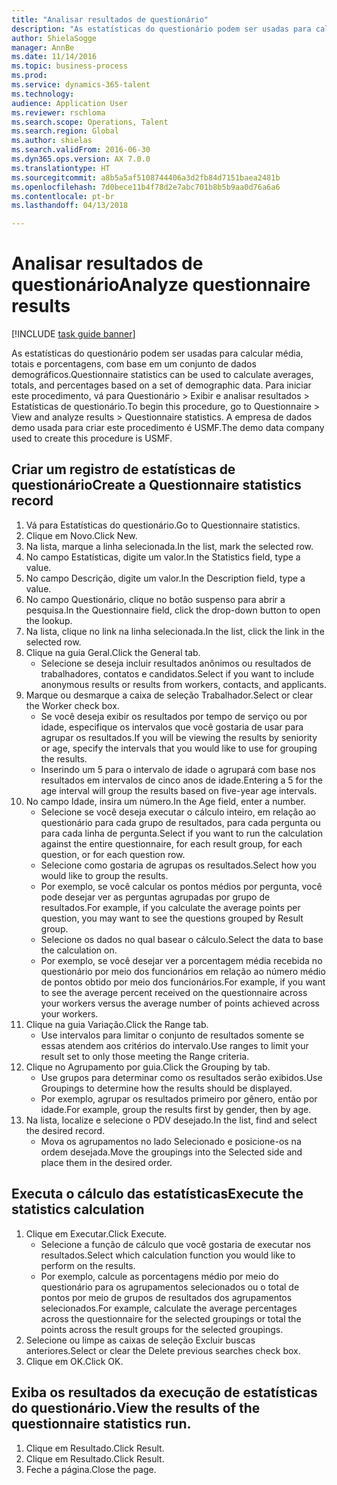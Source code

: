 ```yaml
--- 
title: "Analisar resultados de questionário"
description: "As estatísticas do questionário podem ser usadas para calcular média, totais e porcentagens, com base em um conjunto de dados demográficos."
author: ShielaSogge
manager: AnnBe
ms.date: 11/14/2016
ms.topic: business-process
ms.prod: 
ms.service: dynamics-365-talent
ms.technology: 
audience: Application User
ms.reviewer: rschloma
ms.search.scope: Operations, Talent
ms.search.region: Global
ms.author: shielas
ms.search.validFrom: 2016-06-30
ms.dyn365.ops.version: AX 7.0.0
ms.translationtype: HT
ms.sourcegitcommit: a8b5a5af5108744406a3d2fb84d7151baea2481b
ms.openlocfilehash: 7d0bece11b4f78d2e7abc701b8b5b9aa0d76a6a6
ms.contentlocale: pt-br
ms.lasthandoff: 04/13/2018

---
```

# <a name="analyze-questionnaire-results"></a><span data-ttu-id="513ad-103">Analisar resultados de questionário</span><span class="sxs-lookup"><span data-stu-id="513ad-103">Analyze questionnaire results</span></span>

[!INCLUDE [task guide banner](../../includes/task-guide-banner.md)]

<span data-ttu-id="513ad-104">As estatísticas do questionário podem ser usadas para calcular média, totais e porcentagens, com base em um conjunto de dados demográficos.</span><span class="sxs-lookup"><span data-stu-id="513ad-104">Questionnaire statistics can be used to calculate averages, totals, and percentages based on a set of demographic data.</span></span> <span data-ttu-id="513ad-105">Para iniciar este procedimento, vá para Questionário > Exibir e analisar resultados > Estatísticas de questionário.</span><span class="sxs-lookup"><span data-stu-id="513ad-105">To begin this procedure, go to Questionnaire > View and analyze results > Questionnaire statistics.</span></span> <span data-ttu-id="513ad-106">A empresa de dados demo usada para criar este procedimento é USMF.</span><span class="sxs-lookup"><span data-stu-id="513ad-106">The demo data company used to create this procedure is USMF.</span></span>


## <a name="create-a-questionnaire-statistics-record"></a><span data-ttu-id="513ad-107">Criar um registro de estatísticas de questionário</span><span class="sxs-lookup"><span data-stu-id="513ad-107">Create a Questionnaire statistics record</span></span>
1. <span data-ttu-id="513ad-108">Vá para Estatísticas do questionário.</span><span class="sxs-lookup"><span data-stu-id="513ad-108">Go to Questionnaire statistics.</span></span>
2. <span data-ttu-id="513ad-109">Clique em Novo.</span><span class="sxs-lookup"><span data-stu-id="513ad-109">Click New.</span></span>
3. <span data-ttu-id="513ad-110">Na lista, marque a linha selecionada.</span><span class="sxs-lookup"><span data-stu-id="513ad-110">In the list, mark the selected row.</span></span>
4. <span data-ttu-id="513ad-111">No campo Estatísticas, digite um valor.</span><span class="sxs-lookup"><span data-stu-id="513ad-111">In the Statistics field, type a value.</span></span>
5. <span data-ttu-id="513ad-112">No campo Descrição, digite um valor.</span><span class="sxs-lookup"><span data-stu-id="513ad-112">In the Description field, type a value.</span></span>
6. <span data-ttu-id="513ad-113">No campo Questionário, clique no botão suspenso para abrir a pesquisa.</span><span class="sxs-lookup"><span data-stu-id="513ad-113">In the Questionnaire field, click the drop-down button to open the lookup.</span></span>
7. <span data-ttu-id="513ad-114">Na lista, clique no link na linha selecionada.</span><span class="sxs-lookup"><span data-stu-id="513ad-114">In the list, click the link in the selected row.</span></span>
8. <span data-ttu-id="513ad-115">Clique na guia Geral.</span><span class="sxs-lookup"><span data-stu-id="513ad-115">Click the General tab.</span></span>
    * <span data-ttu-id="513ad-116">Selecione se deseja incluir resultados anônimos ou resultados de trabalhadores, contatos e candidatos.</span><span class="sxs-lookup"><span data-stu-id="513ad-116">Select if you want to include anonymous results or results from workers, contacts, and applicants.</span></span>  
9. <span data-ttu-id="513ad-117">Marque ou desmarque a caixa de seleção Trabalhador.</span><span class="sxs-lookup"><span data-stu-id="513ad-117">Select or clear the Worker check box.</span></span>
    * <span data-ttu-id="513ad-118">Se você deseja exibir os resultados por tempo de serviço ou por idade, especifique os intervalos que você gostaria de usar para agrupar os resultados.</span><span class="sxs-lookup"><span data-stu-id="513ad-118">If you will be viewing the results by seniority or age, specify the intervals that you would like to use for grouping the results.</span></span>  
    * <span data-ttu-id="513ad-119">Inserindo um 5 para o intervalo de idade o agrupará com base nos resultados em intervalos de cinco anos de idade.</span><span class="sxs-lookup"><span data-stu-id="513ad-119">Entering a 5 for the age interval will group the results based on five-year age intervals.</span></span>  
10. <span data-ttu-id="513ad-120">No campo Idade, insira um número.</span><span class="sxs-lookup"><span data-stu-id="513ad-120">In the Age field, enter a number.</span></span>
    * <span data-ttu-id="513ad-121">Selecione se você deseja executar o cálculo inteiro, em relação ao questionário para cada grupo de resultados, para cada pergunta ou para cada linha de pergunta.</span><span class="sxs-lookup"><span data-stu-id="513ad-121">Select if you want to run the calculation against the entire questionnaire, for each result group, for each question, or for each question row.</span></span>  
    * <span data-ttu-id="513ad-122">Selecione como gostaria de agrupas os resultados.</span><span class="sxs-lookup"><span data-stu-id="513ad-122">Select how you would like to group the results.</span></span>  
    * <span data-ttu-id="513ad-123">Por exemplo, se você calcular os pontos médios por pergunta, você pode desejar ver as perguntas agrupadas por grupo de resultados.</span><span class="sxs-lookup"><span data-stu-id="513ad-123">For example, if you calculate the average points per question, you may want to see the questions grouped by Result group.</span></span>  
    * <span data-ttu-id="513ad-124">Selecione os dados no qual basear o cálculo.</span><span class="sxs-lookup"><span data-stu-id="513ad-124">Select the data to base the calculation on.</span></span>  
    * <span data-ttu-id="513ad-125">Por exemplo, se você desejar ver a porcentagem média recebida no questionário por meio dos funcionários em relação ao número médio de pontos obtido por meio dos funcionários.</span><span class="sxs-lookup"><span data-stu-id="513ad-125">For example, if you want to see the average percent received on the questionnaire across your workers versus the average number of points achieved across your workers.</span></span>  
11. <span data-ttu-id="513ad-126">Clique na guia Variação.</span><span class="sxs-lookup"><span data-stu-id="513ad-126">Click the Range tab.</span></span>
    * <span data-ttu-id="513ad-127">Use intervalos para limitar o conjunto de resultados somente se essas atendem aos critérios do intervalo.</span><span class="sxs-lookup"><span data-stu-id="513ad-127">Use ranges to limit your result set to only those meeting the Range criteria.</span></span>  
12. <span data-ttu-id="513ad-128">Clique no Agrupamento por guia.</span><span class="sxs-lookup"><span data-stu-id="513ad-128">Click the Grouping by tab.</span></span>
    * <span data-ttu-id="513ad-129">Use grupos para determinar como os resultados serão exibidos.</span><span class="sxs-lookup"><span data-stu-id="513ad-129">Use Groupings to determine how the results should be displayed.</span></span>  
    * <span data-ttu-id="513ad-130">Por exemplo, agrupar os resultados primeiro por gênero, então por idade.</span><span class="sxs-lookup"><span data-stu-id="513ad-130">For example, group the results first by gender, then by age.</span></span>  
13. <span data-ttu-id="513ad-131">Na lista, localize e selecione o PDV desejado.</span><span class="sxs-lookup"><span data-stu-id="513ad-131">In the list, find and select the desired record.</span></span>
    * <span data-ttu-id="513ad-132">Mova os agrupamentos no lado Selecionado e posicione-os na ordem desejada.</span><span class="sxs-lookup"><span data-stu-id="513ad-132">Move the groupings into the Selected side and place them in the desired order.</span></span>  

## <a name="execute-the-statistics-calculation"></a><span data-ttu-id="513ad-133">Executa o cálculo das estatísticas</span><span class="sxs-lookup"><span data-stu-id="513ad-133">Execute the statistics calculation</span></span>
1. <span data-ttu-id="513ad-134">Clique em Executar.</span><span class="sxs-lookup"><span data-stu-id="513ad-134">Click Execute.</span></span>
    * <span data-ttu-id="513ad-135">Selecione a função de cálculo que você gostaria de executar nos resultados.</span><span class="sxs-lookup"><span data-stu-id="513ad-135">Select which calculation function you would like to perform on the results.</span></span>  
    * <span data-ttu-id="513ad-136">Por exemplo, calcule as porcentagens médio por meio do questionário para os agrupamentos selecionados ou o total de pontos por meio de grupos de resultados dos agrupamentos selecionados.</span><span class="sxs-lookup"><span data-stu-id="513ad-136">For example, calculate the average percentages across the questionnaire for the selected groupings or total the points across the result groups for the selected groupings.</span></span>  
2. <span data-ttu-id="513ad-137">Selecione ou limpe as caixas de seleção Excluir buscas anteriores.</span><span class="sxs-lookup"><span data-stu-id="513ad-137">Select or clear the Delete previous searches check box.</span></span>
3. <span data-ttu-id="513ad-138">Clique em OK.</span><span class="sxs-lookup"><span data-stu-id="513ad-138">Click OK.</span></span>

## <a name="view-the-results-of-the-questionnaire-statistics-run"></a><span data-ttu-id="513ad-139">Exiba os resultados da execução de estatísticas do questionário.</span><span class="sxs-lookup"><span data-stu-id="513ad-139">View the results of the questionnaire statistics run.</span></span>
1. <span data-ttu-id="513ad-140">Clique em Resultado.</span><span class="sxs-lookup"><span data-stu-id="513ad-140">Click Result.</span></span>
2. <span data-ttu-id="513ad-141">Clique em Resultado.</span><span class="sxs-lookup"><span data-stu-id="513ad-141">Click Result.</span></span>
3. <span data-ttu-id="513ad-142">Feche a página.</span><span class="sxs-lookup"><span data-stu-id="513ad-142">Close the page.</span></span>


